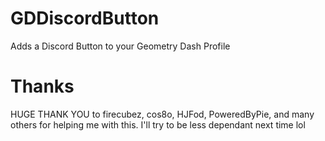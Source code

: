 # GDDiscordButton
Adds a Discord Button to your Geometry Dash Profile

# Thanks

HUGE THANK YOU to firecubez, cos8o, HJFod, PoweredByPie, and many others for helping me with this.
I'll try to be less dependant next time lol
